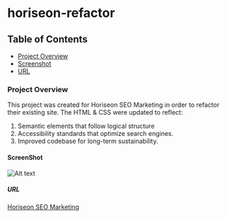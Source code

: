 # horiseon-refactor

## Table of Contents
* [Project Overview](#Project-overview)
* [Screenshot](#Screenshot)
* [URL](#Url)

### Project Overview

This project was created for Horiseon SEO Marketing in order to refactor their existing site.
The HTML & CSS were updated to reflect:
1. Semantic elements that follow logical structure 
2. Accessibility standards that optimize search engines.
3. Improved codebase for long-term sustainability.

#### ScreenShot
![Alt text]()


##### URL

[Horiseon SEO Marketing](https://chainrxn12.github.io/horiseon-refactor/ "Horiseon Home")